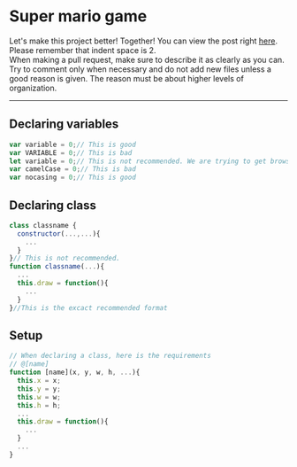 # Super mario game
Let's make this project better! Together!
You can view the post right [here](https://repl.it/talk/share/Epic-Mario-game/24988).  
Please remember that indent space is 2.  
When making a pull request, make sure to describe it as clearly as you can.  
Try to comment only when necessary and do not add new files unless a good reason is given.
The reason must be about higher levels of organization.
***
## Declaring variables
```javascript
var variable = 0;// This is good
var VARIABLE = 0;// This is bad
let variable = 0;// This is not recommended. We are trying to get browser support.
var camelCase = 0;// This is bad
var nocasing = 0;// This is good
```
## Declaring class
```javascript
class classname {
  constructor(...,...){
    ...
  }
}// This is not recommended.
function classname(...){
  ...
  this.draw = function(){
    ...
  }
}//This is the excact recommended format
```
## Setup
```javascript
// When declaring a class, here is the requirements
// @[name]
function [name](x, y, w, h, ...){
  this.x = x;
  this.y = y;
  this.w = w;
  this.h = h;
  ...
  this.draw = function(){
    ...
  }
  ...
}
```
